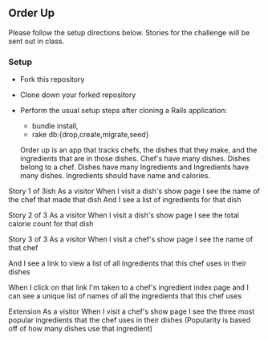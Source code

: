 ## Order Up
Please follow the setup directions below. Stories for the challenge will be sent out in class.

### Setup
- Fork this repository
- Clone down your forked repository
- Perform the usual setup steps after cloning a Rails application:
    - bundle install,
    - rake db:{drop,create,migrate,seed}

  Order up is an app that tracks chefs, the dishes that they make, and the ingredients that are in those dishes. Chef's have many dishes. Dishes belong to a chef. Dishes have many Ingredients and Ingredients have many dishes. Ingredients should have name and calories.


Story 1 of 3ish
As a visitor
When I visit a dish's show page
I see the name of the chef that made that dish
And I see a list of ingredients for that dish

Story 2 of 3
As a visitor
When I visit a dish's show page
I see the total calorie count for that dish

Story 3 of 3
As a visitor
When I visit a chef's show page
I see the name of that chef

And I see a link to view a list of all ingredients that this chef uses in their dishes

When I click on that link
I'm taken to a chef's ingredient index page
and I can see a unique list of names of all the ingredients that this chef uses

Extension
As a visitor
When I visit a chef's show page
I see the three most popular ingredients that the chef uses in their dishes
(Popularity is based off of how many dishes use that ingredient)
